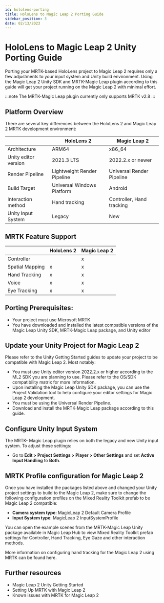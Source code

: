 ```yaml
---
id: hololens-porting 
title: HoloLens to Magic Leap 2 Porting Guide
sidebar_position: 3
date: 02/13/2023
---
```


# HoloLens to Magic Leap 2 Unity Porting Guide

Porting your MRTK-based HoloLens project to Magic Leap 2 requires only a few adjustments to your input system and Unity build environment. Using the Magic Leap 2 Unity SDK and MRTK-Magic Leap plugin according to this guide will get your project running on the Magic Leap 2 with minimal effort. 

:::note
The MRTK-Magic Leap plugin currently only supports MRTK v2.8 
:::

## Platform Overview
There are several key differences between the HoloLens 2 and Magic Leap 2 MRTK development environment:

| | HoloLens 2 | Magic Leap 2 |
|:-- | --- | --- |
|Architecture | ARM64 |x86_64 |
|Unity editor version| 2021.3 LTS | 2022.2.x or newer |
|Render Pipeline| Lightweight Render Pipeline| Universal Render Pipeline|
|Build Target|Universal Windows Platform |Android |
|Interaction method|Hand tracking |Controller, Hand tracking |
|Unity Input System|Legacy |New |

## MRTK Feature Support

| | HoloLens 2 | Magic Leap 2 |
|:-- | --- | --- |
|Controller |  | x |
|Spatial Mapping| x | x |
|Hand Tracking| x | x |
|Voice| x | x |
|Eye Tracking| x | x |

## Porting Prerequisites:
- Your project must use Microsoft MRTK
- You have downloaded and installed the latest compatible versions of the Magic Leap Unity SDK, MRTK-Magic Leap package, and Unity editor

## Update your Unity Project for Magic Leap 2
Please refer to the Unity Getting Started guides to update your project to be compatible with Magic Leap 2. Most notably:

- You must use Unity editor version 2022.2.x or higher according to the ML2 SDK you are planning to use. Please refer to the OS/SDK compatibility matrix for more information.
- Upon installing the Magic Leap Unity SDK package, you can use the Project Validation tool to help configure your editor settings for Magic Leap 2 development.
- You must be using the Universal Render Pipeline.
- Download and install the MRTK-Magic Leap package according to this guide.


## Configure Unity Input System 
The MRTK- Magic Leap plugin relies on both the legacy and new Unity input system. 
To adjust these settings:
- Go to **Edit > Project Settings > Player > Other Settings** and set **Active Input Handling** to **Both**.

## MRTK Profile configuration for Magic Leap 2
Once you have installed the packages listed above and changed your Unity project settings to build to the Magic Leap 2, make sure to change the following configuration profiles on the Mixed Reality Toolkit prefab to be Magic Leap 2 compatible:

- **Camera system type**: MagicLeap 2 Default Camera Profile
- **Input System type**: MagicLeap 2 InputSystemProfile

You can open the example scenes from the MRTK-Magic Leap Unity package available in Magic Leap Hub to view Mixed Reality Toolkit prefab settings for Controller, Hand Tracking, Eye Gaze and other interaction methods. 

More information on configuring hand tracking for the Magic Leap 2 using MRTK can be found here.

## Further resources
- Magic Leap 2 Unity Getting Started
- Setting Up MRTK with Magic Leap 2
- Known issues with MRTK for Magic Leap 2
